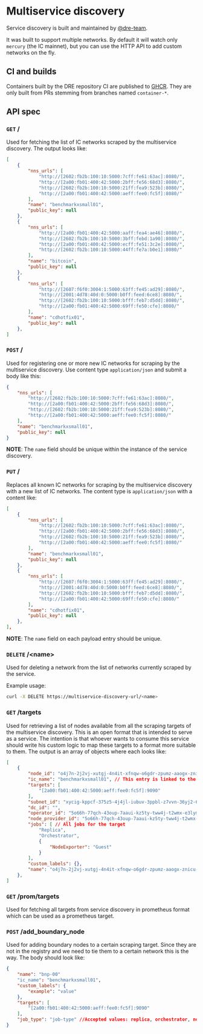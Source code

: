 # Multiservice discovery

Service discovery is built and maintained by
[@dre-team](https://dfinity.enterprise.slack.com/archives/C05LD0CEAHY).

It was built to support multiple networks. By default it will watch only
`mercury` (the IC mainnet), but you can use the HTTP API to add custom
networks on the fly.

## CI and builds

Containers built by the DRE repository CI are published to [GHCR](https://ghcr.io/dfinity/dre/).
They are only built from PRs stemming from branches named `container-*`.

## API spec

### `GET` /

Used for fetching the list of IC networks scraped by the multiservice discovery. The output looks like:

```JSON
[
    {
        "nns_urls": [
            "http://[2602:fb2b:100:10:5000:7cff:fe61:63ac]:8080/",
            "http://[2a00:fb01:400:42:5000:2bff:fe56:68d3]:8080/",
            "http://[2602:fb2b:100:10:5000:21ff:fea9:523b]:8080/",
            "http://[2a00:fb01:400:42:5000:aeff:fee0:fc5f]:8080/"
        ],
        "name": "benchmarkxsmall01",
        "public_key": null
    },
    {
        "nns_urls": [
            "http://[2a00:fb01:400:42:5000:aaff:fea4:ae46]:8080/",
            "http://[2602:fb2b:100:10:5000:3bff:febd:1a90]:8080/",
            "http://[2a00:fb01:400:42:5000:ecff:fe51:3c2e]:8080/",
            "http://[2602:fb2b:100:10:5000:44ff:fe7a:b0e1]:8080/"
        ],
        "name": "bitcoin",
        "public_key": null
    },
    {
        "nns_urls": [
            "http://[2607:f6f0:3004:1:5000:63ff:fe45:ad29]:8080/",
            "http://[2001:4d78:40d:0:5000:b0ff:feed:6ce8]:8080/",
            "http://[2602:fb2b:100:10:5000:bfff:feb7:d5dd]:8080/",
            "http://[2a00:fb01:400:42:5000:69ff:fe50:cfe]:8080/"
        ],
        "name": "cdhotfix01",
        "public_key": null
    },
]
```

### `POST` /

Used for registering one or more new IC networks for scraping by the multiservice discovery.
Use content type `application/json` and submit a body like this:

```JSON
{
    "nns_urls": [
        "http://[2602:fb2b:100:10:5000:7cff:fe61:63ac]:8080/",
        "http://[2a00:fb01:400:42:5000:2bff:fe56:68d3]:8080/",
        "http://[2602:fb2b:100:10:5000:21ff:fea9:523b]:8080/",
        "http://[2a00:fb01:400:42:5000:aeff:fee0:fc5f]:8080/"
    ],
    "name": "benchmarkxsmall01",
    "public_key": null
}
```

**NOTE**: The `name` field should be unique within the instance of the service discovery.


### `PUT` /

Replaces all known IC networks for scraping by the multiservice discovery with a new
list of IC networks.  The content type is `application/json` with a content like:

```JSON
[
    {
        "nns_urls": [
            "http://[2602:fb2b:100:10:5000:7cff:fe61:63ac]:8080/",
            "http://[2a00:fb01:400:42:5000:2bff:fe56:68d3]:8080/",
            "http://[2602:fb2b:100:10:5000:21ff:fea9:523b]:8080/",
            "http://[2a00:fb01:400:42:5000:aeff:fee0:fc5f]:8080/"
        ],
        "name": "benchmarkxsmall01",
        "public_key": null
    },
    {
        "nns_urls": [
            "http://[2607:f6f0:3004:1:5000:63ff:fe45:ad29]:8080/",
            "http://[2001:4d78:40d:0:5000:b0ff:feed:6ce8]:8080/",
            "http://[2602:fb2b:100:10:5000:bfff:feb7:d5dd]:8080/",
            "http://[2a00:fb01:400:42:5000:69ff:fe50:cfe]:8080/"
        ],
        "name": "cdhotfix01",
        "public_key": null
    },
],
```

**NOTE**: The `name` field on each payload entry should be unique.

### `DELETE` /\<name\>

Used for deleting a network from the list of networks currently scraped by the service.

Example usage:

```sh
curl -X DELETE https://multiservice-discovery-url/<name>
```

### `GET` /targets

Used for retrieving a list of nodes available from all the scraping targets of the multiservice discovery. This is an open format that is intended to serve as a service. The intention is that whoever wants to consume this service should write his custom logic to map these targets to a format more suitable to them. The output is an array of objects where each looks like:

```JSON
[
    {
        "node_id": "o4j7n-2j2vj-xutgj-4n4it-xfnqw-o6gdr-zpumz-aaogx-znicu-bezl3-jqe", 
        "ic_name": "benchmarkxsmall01", // This entry is linked to the scraping target named benchmarkxsmall01
        "targets": [
            "[2a00:fb01:400:42:5000:aeff:fee0:fc5f]:9090"
        ],
        "subnet_id": "xycig-kppcf-375z5-4j4jl-iubuv-3ppbl-z7vvn-36yj2-62c7u-c6urr-6ae",
        "dc_id": "",
        "operator_id": "5o66h-77qch-43oup-7aaui-kz5ty-tww4j-t2wmx-e3lym-cbtct-l3gpw-wae",
        "node_provider_id": "5o66h-77qch-43oup-7aaui-kz5ty-tww4j-t2wmx-e3lym-cbtct-l3gpw-wae",
        "jobs": [ // All jobs for the target
            "Replica",
            "Orchestrator",
            {
                "NodeExporter": "Guest"
            }
        ],
        "custom_labels": {},
        "name": "o4j7n-2j2vj-xutgj-4n4it-xfnqw-o6gdr-zpumz-aaogx-znicu-bezl3-jqe"
    },
]
```

### `GET` /prom/targets

Used for fetching all targets from service discovery in prometheus format which can be used as a prometheus target.

### `POST` /add_boundary_node

Used for adding boundary nodes to a certain scraping target. Since they are not in the registry and we need to tie them to a certain network this is the way. The body should look like:

```JSON
{
    "name": "bnp-00" 
    "ic_name": "benchmarkxsmall01",
    "custom_labels": {
        "example": "value"
    },
    "targets": [
        "[2a00:fb01:400:42:5000:aeff:fee0:fc5f]:9090"
    ],
    "job_type": "job-type" //Accepted values: replica, orchestrator, node_exporter, host_node_exporter
}
```
